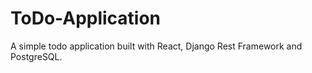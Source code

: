 # ToDo-Application
A simple todo application built with React, Django Rest Framework and PostgreSQL.
